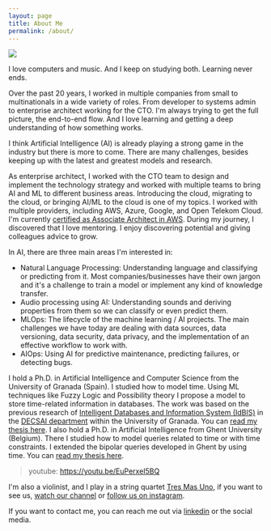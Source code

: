 ```yaml
---
layout: page
title: About Me
permalink: /about/
---
```


![]({{site.baseurl}}/images/JE.jpeg )

I love computers and music. And I keep on studying both. Learning never ends.

Over the past 20 years, I worked in multiple companies from small to multinationals in a wide variety of roles. From developer to systems admin to enterprise architect working for the CTO.
I'm always trying to get the full picture, the end-to-end flow. And I love learning and getting a deep understanding of how something works.

I think Artificial Intelligence (AI) is already playing a strong game in the industry but there is more to come. There are many challenges, besides keeping up with the latest and greatest models and research.

As enterprise architect, I worked with the CTO team to design and implement the technology strategy and worked with multiple teams to bring AI and ML to different business areas. Introducing the cloud, migrating to the cloud, or bringing AI/ML to the cloud is one of my topics. I worked with multiple providers, including AWS, Azure, Google, and Open Telekom Cloud. I'm currently [certified as Associate Architect in AWS](https://www.credly.com/badges/657e2f4a-48b9-4444-a217-2cd720678826/public_url).
During my journey, I discovered that I love mentoring. I enjoy discovering potential and giving colleagues advice to grow.

In AI, there are three main areas I'm interested in:
 - Natural Language Processing: Understanding language and classifying or predicting from it. Most companies/businesses have their own jargon and it's a challenge to train a model or implement any kind of knowledge transfer.
 - Audio processing using AI: Understanding sounds and deriving properties from them so we can classify or even predict them.
 - MLOps: The lifecycle of the machine learning / AI projects. The main challenges we have today are dealing with data sources, data versioning, data security, data privacy, and the implementation of an effective workflow to work with.
 - AIOps: Using AI for predictive maintenance, predicting failures, or detecting bugs.


I hold a Ph.D. in Artificial Intelligence and Computer Science from the University of Granada (Spain). I studied how to model time. Using ML techniques like Fuzzy Logic and Possibility theory I propose a model to store time-related information in databases. The work was based on the previous research of 
[Intelligent Databases and Information System (IdBIS)](https://idbis.ugr.es/) in the [DECSAI department](https://decsai.ugr.es/) within the University of Granada. You can [read my thesis here](https://digibug.ugr.es/handle/10481/30346?locale-attribute=en).
I also hold a Ph.D. in Artificial Intelligence from Ghent University (Belgium). There I studied how to model queries related to time or with time constraints. I extended the bipolar queries developed in Ghent by using time. You can [read my thesis here](https://biblio.ugent.be/publication/4127557).

> youtube: https://youtu.be/EuPerxeI5BQ

I'm also a violinist, and I play in a string quartet [Tres Mas Uno](https://tresmasuno.es/), if you want to see us, [watch our channel](https://www.youtube.com/channel/UCxNhMu5lZP4Nrd5pn4JbLPw) or [follow us on instagram](https://www.instagram.com/cuarteto_tresmasuno/).

If you want to contact me, you can reach me out via [linkedin](www.linkedin.com/in/politeles) or the social media.